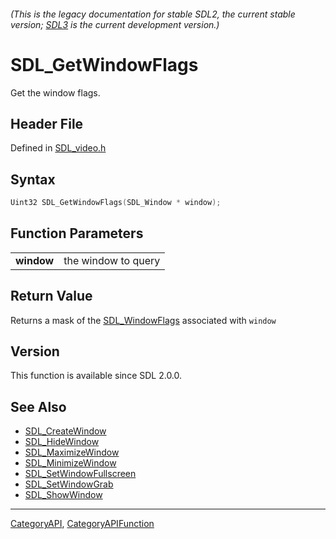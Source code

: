 ###### (This is the legacy documentation for stable SDL2, the current stable version; [SDL3](https://wiki.libsdl.org/SDL3/) is the current development version.)
# SDL_GetWindowFlags

Get the window flags.

## Header File

Defined in [SDL_video.h](https://github.com/libsdl-org/SDL/blob/SDL2/include/SDL_video.h)

## Syntax

```c
Uint32 SDL_GetWindowFlags(SDL_Window * window);

```

## Function Parameters

|                |                     |
| -------------- | ------------------- |
| **window**     | the window to query |

## Return Value

Returns a mask of the [SDL_WindowFlags](SDL_WindowFlags) associated with
`window`

## Version

This function is available since SDL 2.0.0.

## See Also

- [SDL_CreateWindow](SDL_CreateWindow)
- [SDL_HideWindow](SDL_HideWindow)
- [SDL_MaximizeWindow](SDL_MaximizeWindow)
- [SDL_MinimizeWindow](SDL_MinimizeWindow)
- [SDL_SetWindowFullscreen](SDL_SetWindowFullscreen)
- [SDL_SetWindowGrab](SDL_SetWindowGrab)
- [SDL_ShowWindow](SDL_ShowWindow)

----
[CategoryAPI](CategoryAPI), [CategoryAPIFunction](CategoryAPIFunction)

